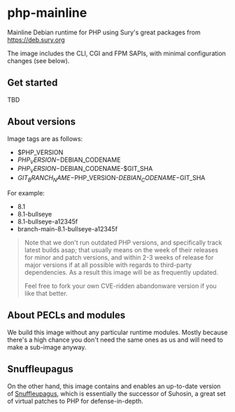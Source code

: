 # php-mainline

Mainline Debian runtime for PHP using Sury's great packages from https://deb.sury.org

The image includes the CLI, CGI and FPM SAPIs, with minimal configuration changes (see below).

## Get started

TBD

## About versions

Image tags are as follows:

- $PHP_VERSION
- $PHP_VERSION-$DEBIAN_CODENAME
- $PHP_VERSION-$DEBIAN_CODENAME-$GIT_SHA
- $GIT_BRANCH_NAME-$PHP_VERSION-$DEBIAN_CODENAME-$GIT_SHA

For example:

- 8.1
- 8.1-bullseye
- 8.1-bullseye-a12345f
- branch-main-8.1-bullseye-a12345f

> Note that we don't run outdated PHP versions, and specifically track latest builds asap; that usually means on the
> week of their releases for minor and patch versions, and within 2-3 weeks of release for major versions if at all
> possible with regards to third-party dependencies. As a result this image will be as frequently updated.
>
> Feel free to fork your own CVE-ridden abandonware version if you like that better.

## About PECLs and modules

We build this image without any particular runtime modules. Mostly because there's a high chance you don't need the same
ones as us and will need to make a sub-image anyway.

## Snuffleupagus

On the other hand, this image contains and enables an up-to-date version
of [Snuffleupagus](https://github.com/jvoisin/snuffleupagus), which is essentially the successor of Suhosin, a
great set of virtual patches to PHP for defense-in-depth.
